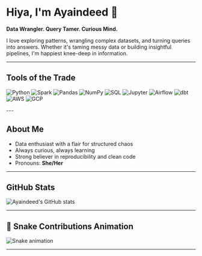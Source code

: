 # Hiya, I'm Ayaindeed 👋

**Data Wrangler. Query Tamer. Curious Mind.**

I love exploring patterns, wrangling complex datasets, and turning queries into answers. Whether it's taming messy data or building insightful pipelines, I'm happiest knee-deep in information.

---

## Tools of the Trade
<p align="left">
  <img src="https://img.shields.io/badge/Python-3776AB?style=for-the-badge&logo=python&logoColor=white" alt="Python"/>
  <img src="https://img.shields.io/badge/Apache%20Spark-E25A1C?style=for-the-badge&logo=apachespark&logoColor=white" alt="Spark"/>
  <img src="https://img.shields.io/badge/Pandas-150458?style=for-the-badge&logo=pandas&logoColor=white" alt="Pandas"/>
  <img src="https://img.shields.io/badge/Numpy-013243?style=for-the-badge&logo=numpy&logoColor=white" alt="NumPy"/>
  <img src="https://img.shields.io/badge/SQL-4479A1?style=for-the-badge&logo=postgresql&logoColor=white" alt="SQL"/>
  <img src="https://img.shields.io/badge/Jupyter-F37626?style=for-the-badge&logo=jupyter&logoColor=white" alt="Jupyter"/>
  <img src="https://img.shields.io/badge/Airflow-017CEE?style=for-the-badge&logo=apacheairflow&logoColor=white" alt="Airflow"/>
  <img src="https://img.shields.io/badge/dbt-FF694B?style=for-the-badge&logo=dbt&logoColor=white" alt="dbt"/>
  <img src="https://img.shields.io/badge/AWS-232F3E?style=for-the-badge&logo=amazonaws&logoColor=white" alt="AWS"/>
  <img src="https://img.shields.io/badge/GCP-4285F4?style=for-the-badge&logo=googlecloud&logoColor=white" alt="GCP"/>
</p>
---

## About Me
- Data enthusiast with a flair for structured chaos
- Always curious, always learning
- Strong believer in reproducibility and clean code
- Pronouns: **She/Her**

---

## GitHub Stats
![Ayaindeed's GitHub stats](https://github-readme-stats.vercel.app/api?username=Ayaindeed&show_icons=true&hide_title=true&theme=tokyonight)

---

## 🐍 Snake Contributions Animation
![Snake animation](https://github.com/YOUR_USERNAME/Ayaindeed/blob/output/github-contribution-grid-snake.svg)

---
